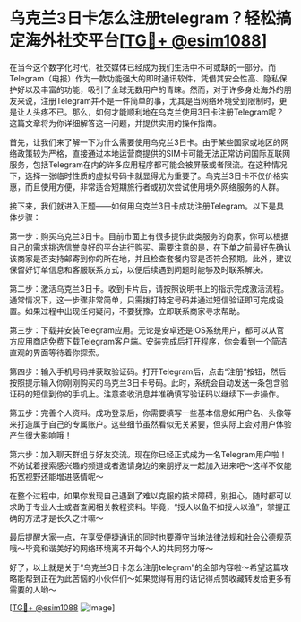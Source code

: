 # 乌克兰3日卡怎么注册telegram？轻松搞定海外社交平台[[TG💪+ @esim1088](https://t.me/s/esim1088)]

在当今这个数字化时代，社交媒体已经成为我们生活中不可或缺的一部分。而Telegram（电报）作为一款功能强大的即时通讯软件，凭借其安全性高、隐私保护好以及丰富的功能，吸引了全球无数用户的青睐。然而，对于许多身处海外的朋友来说，注册Telegram并不是一件简单的事，尤其是当网络环境受到限制时，更是让人头疼不已。那么，如何才能顺利地在乌克兰使用3日卡注册Telegram呢？这篇文章将为你详细解答这一问题，并提供实用的操作指南。

首先，让我们来了解一下为什么需要使用乌克兰3日卡。由于某些国家或地区的网络政策较为严格，直接通过本地运营商提供的SIM卡可能无法正常访问国际互联网服务，包括Telegram在内的许多应用程序都可能会被屏蔽或者限流。在这种情况下，选择一张临时性质的虚拟号码卡就显得尤为重要了。乌克兰3日卡不仅价格实惠，而且使用方便，非常适合短期旅行者或初次尝试使用境外网络服务的人群。

接下来，我们就进入正题——如何用乌克兰3日卡成功注册Telegram。以下是具体步骤：

第一步：购买乌克兰3日卡。目前市面上有很多提供此类服务的商家，你可以根据自己的需求挑选信誉良好的平台进行购买。需要注意的是，在下单之前最好先确认该商家是否支持邮寄到你的所在地，并且检查套餐内容是否符合预期。此外，建议保留好订单信息和客服联系方式，以便后续遇到问题时能够及时联系解决。

第二步：激活乌克兰3日卡。收到卡片后，请按照说明书上的指示完成激活流程。通常情况下，这一步骤非常简单，只需拨打特定号码并通过短信验证即可完成设置。如果过程中出现任何疑问，不要犹豫，立即联系商家寻求帮助。

第三步：下载并安装Telegram应用。无论是安卓还是iOS系统用户，都可以从官方应用商店免费下载Telegram客户端。安装完成后打开程序，你会看到一个简洁直观的界面等待着你探索。

第四步：输入手机号码并获取验证码。打开Telegram后，点击“注册”按钮，然后按照提示输入你刚刚购买的乌克兰3日卡号码。此时，系统会自动发送一条包含验证码的短信到你的手机上。注意查收消息并准确填写验证码以继续下一步操作。

第五步：完善个人资料。成功登录后，你需要填写一些基本信息如用户名、头像等来打造属于自己的专属账户。这些细节虽然看似无关紧要，但实际上会对用户体验产生很大影响哦！

第六步：加入聊天群组与好友交流。现在你已经正式成为一名Telegram用户啦！不妨试着搜索感兴趣的频道或者邀请身边的亲朋好友一起加入进来吧～这样不仅能拓宽视野还能增进感情呢～

在整个过程中，如果你发现自己遇到了难以克服的技术障碍，别担心，随时都可以求助于专业人士或者查阅相关教程资料。毕竟，“授人以鱼不如授人以渔”，掌握正确的方法才是长久之计嘛～

最后提醒大家一点，在享受便捷通讯的同时也要遵守当地法律法规和社会公德规范哦～毕竟和谐美好的网络环境离不开每个人的共同努力呀～

好了，以上就是关于“乌克兰3日卡怎么注册telegram”的全部内容啦～希望这篇攻略能帮到正在为此苦恼的小伙伴们～如果觉得有用的话记得点赞收藏转发给更多有需要的人哟～

[[TG💪+ @esim1088](https://t.me/s/esim1088) ![Image](https://i.postimg.cc/4NQfJmqS/Snipaste-2025-05-13-00-14-12.png)]